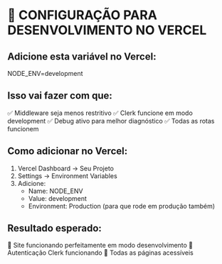 # 🔧 CONFIGURAÇÃO PARA DESENVOLVIMENTO NO VERCEL

## Adicione esta variável no Vercel:

NODE_ENV=development

## Isso vai fazer com que:
✅ Middleware seja menos restritivo
✅ Clerk funcione em modo development
✅ Debug ativo para melhor diagnóstico
✅ Todas as rotas funcionem

## Como adicionar no Vercel:
1. Vercel Dashboard → Seu Projeto
2. Settings → Environment Variables  
3. Adicione:
   - Name: NODE_ENV
   - Value: development
   - Environment: Production (para que rode em produção também)

## Resultado esperado:
🚀 Site funcionando perfeitamente em modo desenvolvimento
🔑 Autenticação Clerk funcionando
📱 Todas as páginas acessíveis